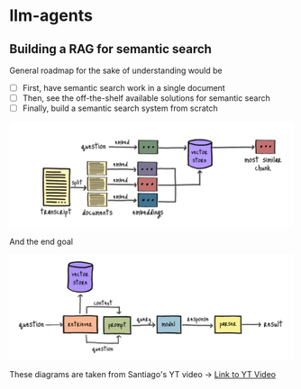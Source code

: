 # llm-agents

## Building a RAG for semantic search

General roadmap for the sake of understanding would be

- [ ] First, have semantic search work in a single document
- [ ] Then, see the off-the-shelf available solutions for semantic search
- [ ] Finally, build a semantic search system from scratch

![overall flow for the entire process](images/vector-store.png)

And the end goal

![final](images/final.png)

These diagrams are taken from Santiago's YT video &rarr; [Link to YT Video](https://www.youtube.com/watch?v=BrsocJb-fAo&ab_channel=Underfitted)
